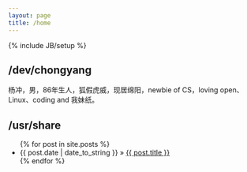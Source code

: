 ```yaml
---
layout: page
title: /home
---
```

{% include JB/setup %}

## /dev/chongyang

杨冲，男，86年生人，狐假虎威，现居绵阳，newbie of CS，loving open、Linux、coding and 我妹纸。

## /usr/share

<ul class="posts">
  {% for post in site.posts %}
    <li><span>{{ post.date | date_to_string }}</span> &raquo; <a href="{{ BASE_PATH }}{{ post.url }}">{{ post.title }}</a></li>
  {% endfor %}
</ul>

